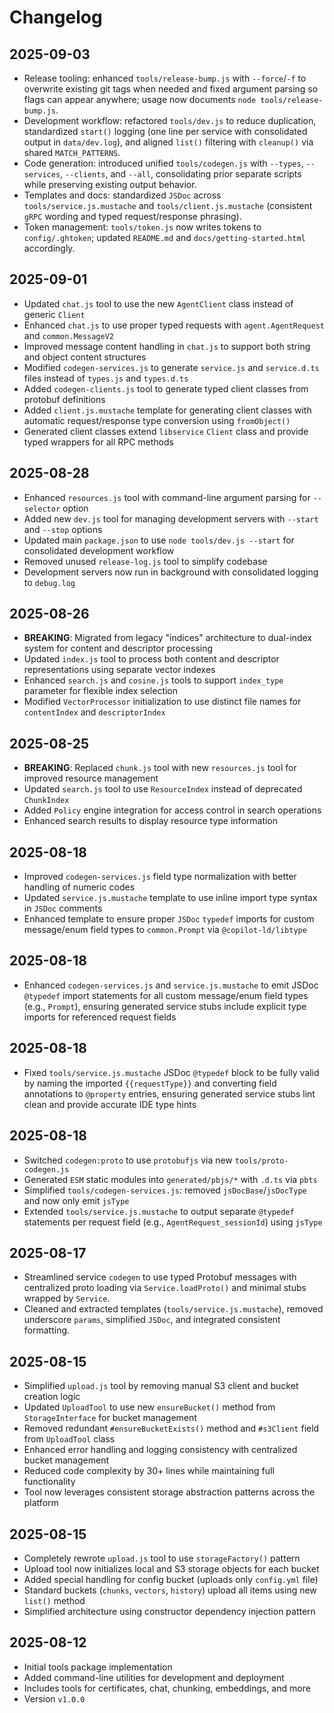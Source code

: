 # Changelog

## 2025-09-03

- Release tooling: enhanced `tools/release-bump.js` with `--force`/`-f` to
  overwrite existing git tags when needed and fixed argument parsing so flags
  can appear anywhere; usage now documents `node tools/release-bump.js`.
- Development workflow: refactored `tools/dev.js` to reduce duplication,
  standardized `start()` logging (one line per service with consolidated output
  in `data/dev.log`), and aligned `list()` filtering with `cleanup()` via shared
  `MATCH_PATTERNS`.
- Code generation: introduced unified `tools/codegen.js` with `--types`,
  `--services`, `--clients`, and `--all`, consolidating prior separate scripts
  while preserving existing output behavior.
- Templates and docs: standardized `JSDoc` across `tools/service.js.mustache`
  and `tools/client.js.mustache` (consistent `gRPC` wording and typed
  request/response phrasing).
- Token management: `tools/token.js` now writes tokens to `config/.ghtoken`;
  updated `README.md` and `docs/getting-started.html` accordingly.

## 2025-09-01

- Updated `chat.js` tool to use the new `AgentClient` class instead of generic
  `Client`
- Enhanced `chat.js` to use proper typed requests with `agent.AgentRequest` and
  `common.MessageV2`
- Improved message content handling in `chat.js` to support both string and
  object content structures
- Modified `codegen-services.js` to generate `service.js` and `service.d.ts`
  files instead of `types.js` and `types.d.ts`
- Added `codegen-clients.js` tool to generate typed client classes from protobuf
  definitions
- Added `client.js.mustache` template for generating client classes with
  automatic request/response type conversion using `fromObject()`
- Generated client classes extend `libservice` `Client` class and provide typed
  wrappers for all RPC methods

## 2025-08-28

- Enhanced `resources.js` tool with command-line argument parsing for
  `--selector` option
- Added new `dev.js` tool for managing development servers with `--start` and
  `--stop` options
- Updated main `package.json` to use `node tools/dev.js --start` for
  consolidated development workflow
- Removed unused `release-log.js` tool to simplify codebase
- Development servers now run in background with consolidated logging to
  `debug.log`

## 2025-08-26

- **BREAKING**: Migrated from legacy "indices" architecture to dual-index system
  for content and descriptor processing
- Updated `index.js` tool to process both content and descriptor representations
  using separate vector indexes
- Enhanced `search.js` and `cosine.js` tools to support `index_type` parameter
  for flexible index selection
- Modified `VectorProcessor` initialization to use distinct file names for
  `contentIndex` and `descriptorIndex`

## 2025-08-25

- **BREAKING**: Replaced `chunk.js` tool with new `resources.js` tool for
  improved resource management
- Updated `search.js` tool to use `ResourceIndex` instead of deprecated
  `ChunkIndex`
- Added `Policy` engine integration for access control in search operations
- Enhanced search results to display resource type information

## 2025-08-18

- Improved `codegen-services.js` field type normalization with better handling
  of numeric codes
- Updated `service.js.mustache` template to use inline import type syntax in
  `JSDoc` comments
- Enhanced template to ensure proper `JSDoc` `typedef` imports for custom
  message/enum field types to `common.Prompt` via `@copilot-ld/libtype`

## 2025-08-18

- Enhanced `codegen-services.js` and `service.js.mustache` to emit JSDoc
  `@typedef` import statements for all custom message/enum field types (e.g.,
  `Prompt`), ensuring generated service stubs include explicit type imports for
  referenced request fields

## 2025-08-18

- Fixed `tools/service.js.mustache` JSDoc `@typedef` block to be fully valid by
  naming the imported `{{requestType}}` and converting field annotations to
  `@property` entries, ensuring generated service stubs lint clean and provide
  accurate IDE type hints

## 2025-08-18

- Switched `codegen:proto` to use `protobufjs` via new `tools/proto-codegen.js`
- Generated `ESM` static modules into `generated/pbjs/*` with `.d.ts` via `pbts`
- Simplified `tools/codegen-services.js`: removed `jsDocBase`/`jsDocType` and
  now only emit `jsType`
- Extended `tools/service.js.mustache` to output separate `@typedef` statements
  per request field (e.g., `AgentRequest_sessionId`) using `jsType`

## 2025-08-17

- Streamlined service `codegen` to use typed Protobuf messages with centralized
  proto loading via `Service.loadProto()` and minimal stubs wrapped by
  `Service`.
- Cleaned and extracted templates (`tools/service.js.mustache`), removed
  underscore `params`, simplified `JSDoc`, and integrated consistent formatting.

## 2025-08-15

- Simplified `upload.js` tool by removing manual S3 client and bucket creation
  logic
- Updated `UploadTool` to use new `ensureBucket()` method from
  `StorageInterface` for bucket management
- Removed redundant `#ensureBucketExists()` method and `#s3Client` field from
  `UploadTool` class
- Enhanced error handling and logging consistency with centralized bucket
  management
- Reduced code complexity by 30+ lines while maintaining full functionality
- Tool now leverages consistent storage abstraction patterns across the platform

## 2025-08-15

- Completely rewrote `upload.js` tool to use `storageFactory()` pattern
- Upload tool now initializes local and S3 storage objects for each bucket
- Added special handling for config bucket (uploads only `config.yml` file)
- Standard buckets (`chunks`, `vectors`, `history`) upload all items using new
  `list()` method
- Simplified architecture using constructor dependency injection pattern

## 2025-08-12

- Initial tools package implementation
- Added command-line utilities for development and deployment
- Includes tools for certificates, chat, chunking, embeddings, and more
- Version `v1.0.0`
